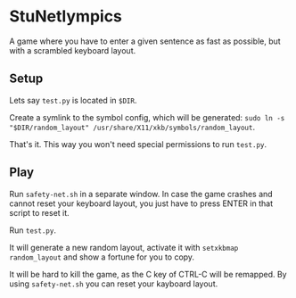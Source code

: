 # StuNetlympics

A game where you have to enter a given sentence as fast as possible, but with a scrambled keyboard layout.

## Setup

Lets say `test.py` is located in `$DIR`.

Create a symlink to the symbol config, which will be generated: `sudo ln -s "$DIR/random_layout" /usr/share/X11/xkb/symbols/random_layout`.

That's it. This way you won't need special permissions to run `test.py`.

## Play

Run `safety-net.sh` in a separate window. In case the game crashes and cannot reset your keyboard layout, you just have to press ENTER in that script to reset it.

Run `test.py`.

It will generate a new random layout, activate it with `setxkbmap random_layout` and show a fortune for you to copy.

It will be hard to kill the game, as the C key of CTRL-C will be remapped. By using `safety-net.sh` you can reset your kayboard layout.
